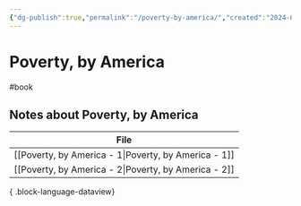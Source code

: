 ```yaml
---
{"dg-publish":true,"permalink":"/poverty-by-america/","created":"2024-01-07T22:57:42.174+09:00","updated":"2024-01-07T22:58:41.971+09:00"}
---
```


# Poverty, by America

#book 

## Notes about Poverty, by America

| File                                                    |
| ------------------------------------------------------- |
| [[Poverty, by America - 1\|Poverty, by America - 1]] |
| [[Poverty, by America - 2\|Poverty, by America - 2]] |

{ .block-language-dataview}
